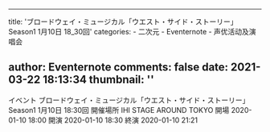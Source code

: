 
---
title: 'ブロードウェイ・ミュージカル「ウエスト・サイド・ストーリー」Season1 1月10日 18_30回'
categories: 
    - 二次元
    - Eventernote
    - 声优活动及演唱会

author: Eventernote
comments: false
date: 2021-03-22 18:13:34
thumbnail: ''
---

<div>   
イベント ブロードウェイ・ミュージカル「ウエスト・サイド・ストーリー」Season1 1月10日 18:30回
開催場所 IHI STAGE AROUND TOKYO
開場 2020-01-10 18:00
開演 2020-01-10 18:30
終演 2020-01-10 21:21
  
</div>
            